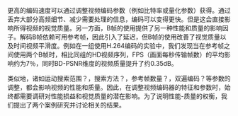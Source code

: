 更高的编码速度可以通过调整视频编码参数（例如比特率或量化参数）获得。通过丢弃大部分高频细节、减少需要处理的信息，编码可以变得更快。但是这会直接影响所得视频的视觉质量。另一方面，B帧的使用提供了另一种性能和质量的影响因子。解码B帧依赖可用参考帧，因此引入了延迟，但B帧的使用改善了视觉质量以及时间视频平滑度。例如在一组使用H.264编码的实验中，我们发现当在参考帧之间使用两个B帧时，相比同组的HD视频序列，FPS（画面每秒传输帧数）的平均影响约为7％，同时BD-PSNR维度的视频质量提升了约0.35dB。

类似地，诸如运动搜索范围？，搜索方法？，参考帧数量？，双遍编码？等参数的调整，都会影响视频的性能和质量。因此，在调整视频编码器的特征和参数时，始终都需要调研对性能损益和视觉质量的潜在影响。为了说明性能-质量的权衡，我们提出了两个案例研究并讨论相关的结果。